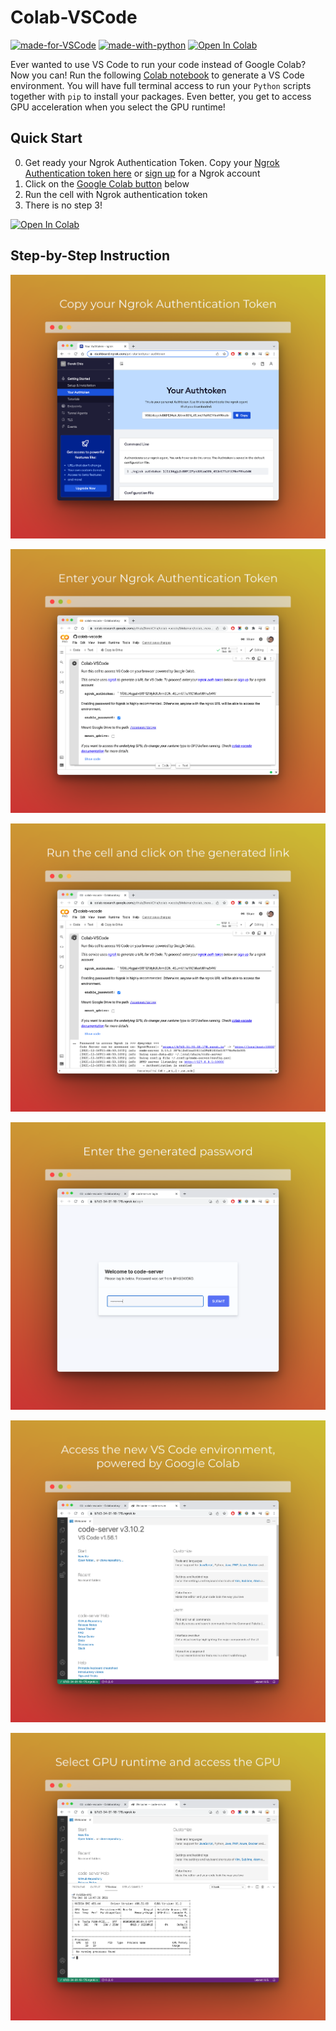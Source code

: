 # Colab-VSCode

[![made-for-VSCode](https://img.shields.io/badge/Made%20for-VSCode-1f425f.svg)](https://code.visualstudio.com/)
[![made-with-python](https://img.shields.io/badge/Made%20with-Python-1f425f.svg)](https://www.python.org/)
[![Open In Colab](https://colab.research.google.com/assets/colab-badge.svg)](https://colab.research.google.com/github/DerekChia/colab-vscode/blob/main/colab_vscode.ipynb)

Ever wanted to use VS Code to run your code instead of Google Colab? Now you can! Run the following [Colab notebook](https://colab.research.google.com/github/DerekChia/colab-vscode/blob/main/colab_vscode.ipynb) to generate a VS Code environment. You will have full terminal access to run your `Python` scripts together with `pip` to install your packages. Even better, you get to access GPU acceleration when you select the GPU runtime!

## Quick Start

0. Get ready your Ngrok Authentication Token. Copy your [Ngrok Authentication token here](https://dashboard.ngrok.com/get-started/your-authtoken) or [sign up](https://dashboard.ngrok.com/signup) for a Ngrok account
1. Click on the [Google Colab button](https://colab.research.google.com/github/DerekChia/colab-vscode/blob/main/colab_vscode.ipynb) below
2. Run the cell with Ngrok authentication token
3. There is no step 3!

[![Open In Colab](https://colab.research.google.com/assets/colab-badge.svg)](https://colab.research.google.com/github/DerekChia/colab-vscode/blob/main/colab_vscode.ipynb)

## Step-by-Step Instruction

![1](images/1.png)

![2](images/2.png)

![3](images/3.png)

![4](images/4.png)

![5](images/5.png)

![6](images/6.png)
